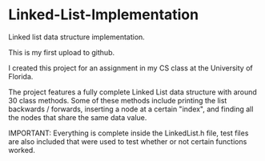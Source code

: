 # Linked-List-Implementation
Linked list data structure implementation.

This is my first upload to github.

I created this project for an assignment in my CS class at the University of Florida.

The project features a fully complete Linked List data structure with around 30 class methods.
Some of these methods include printing the list backwards / forwards, inserting a node at a certain "index", 
and finding all the nodes that share the same data value. 

IMPORTANT:
Everything is complete inside the LinkedList.h file, test files are also included that were used to test 
whether or not certain functions worked.
